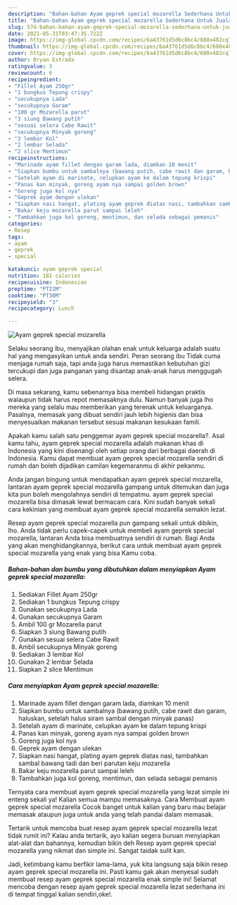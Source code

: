 ```yaml
---
description: "Bahan-bahan Ayam geprek special mozarella Sederhana Untuk Jualan"
title: "Bahan-bahan Ayam geprek special mozarella Sederhana Untuk Jualan"
slug: 574-bahan-bahan-ayam-geprek-special-mozarella-sederhana-untuk-jualan
date: 2021-05-31T03:47:35.722Z
image: https://img-global.cpcdn.com/recipes/6a43761d5d6c8bc4/680x482cq70/ayam-geprek-special-mozarella-foto-resep-utama.jpg
thumbnail: https://img-global.cpcdn.com/recipes/6a43761d5d6c8bc4/680x482cq70/ayam-geprek-special-mozarella-foto-resep-utama.jpg
cover: https://img-global.cpcdn.com/recipes/6a43761d5d6c8bc4/680x482cq70/ayam-geprek-special-mozarella-foto-resep-utama.jpg
author: Bryan Estrada
ratingvalue: 3
reviewcount: 6
recipeingredient:
- "Fillet Ayam 250gr"
- "1 bungkus Tepung crispy"
- "secukupnya Lada"
- "secukupnya Garam"
- "100 gr Mozarella parut"
- "3 siung Bawang putih"
- "sesuai selera Cabe Rawit"
- "secukupnya Minyak goreng"
- "3 lembar Kol"
- "2 lembar Selada"
- "2 slice Mentimun"
recipeinstructions:
- "Marinade ayam fillet dengan garam lada, diamkan 10 menit"
- "Siapkan bumbu untuk sambalnya (bawang putih, cabe rawit dan garam, haluskan, setelah halus siram sambal dengan minyak panas)"
- "Setelah ayam di marinate, celupkan ayam ke dalam tepung krispi"
- "Panas kan minyak, goreng ayam nya sampai golden brown"
- "Goreng juga kol nya"
- "Geprek ayam dengan ulekan"
- "Siapkan nasi hangat, plating ayam geprek diatas nasi, tambahkan sambal bawang tadi dan beri parutan keju mozarella"
- "Bakar keju mozarella parut sampai leleh"
- "Tambahkan juga kol goreng, mentimun, dan selada sebagai pemanis"
categories:
- Resep
tags:
- ayam
- geprek
- special

katakunci: ayam geprek special 
nutrition: 181 calories
recipecuisine: Indonesian
preptime: "PT22M"
cooktime: "PT30M"
recipeyield: "3"
recipecategory: Lunch

---
```



![Ayam geprek special mozarella](https://img-global.cpcdn.com/recipes/6a43761d5d6c8bc4/680x482cq70/ayam-geprek-special-mozarella-foto-resep-utama.jpg)

Selaku seorang ibu, menyajikan olahan enak untuk keluarga adalah suatu hal yang mengasyikan untuk anda sendiri. Peran seorang ibu Tidak cuma menjaga rumah saja, tapi anda juga harus memastikan kebutuhan gizi tercukupi dan juga panganan yang disantap anak-anak harus menggugah selera.

Di masa  sekarang, kamu sebenarnya bisa membeli hidangan praktis walaupun tidak harus repot memasaknya dulu. Namun banyak juga lho mereka yang selalu mau memberikan yang terenak untuk keluarganya. Pasalnya, memasak yang dibuat sendiri jauh lebih higienis dan bisa menyesuaikan makanan tersebut sesuai makanan kesukaan famili. 



Apakah kamu salah satu penggemar ayam geprek special mozarella?. Asal kamu tahu, ayam geprek special mozarella adalah makanan khas di Indonesia yang kini disenangi oleh setiap orang dari berbagai daerah di Indonesia. Kamu dapat membuat ayam geprek special mozarella sendiri di rumah dan boleh dijadikan camilan kegemaranmu di akhir pekanmu.

Anda jangan bingung untuk mendapatkan ayam geprek special mozarella, lantaran ayam geprek special mozarella gampang untuk ditemukan dan juga kita pun boleh mengolahnya sendiri di tempatmu. ayam geprek special mozarella bisa dimasak lewat bermacam cara. Kini sudah banyak sekali cara kekinian yang membuat ayam geprek special mozarella semakin lezat.

Resep ayam geprek special mozarella pun gampang sekali untuk dibikin, lho. Anda tidak perlu capek-capek untuk membeli ayam geprek special mozarella, lantaran Anda bisa membuatnya sendiri di rumah. Bagi Anda yang akan menghidangkannya, berikut cara untuk membuat ayam geprek special mozarella yang enak yang bisa Kamu coba.

<!--inarticleads1-->

##### Bahan-bahan dan bumbu yang dibutuhkan dalam menyiapkan Ayam geprek special mozarella:

1. Sediakan Fillet Ayam 250gr
1. Sediakan 1 bungkus Tepung crispy
1. Gunakan secukupnya Lada
1. Gunakan secukupnya Garam
1. Ambil 100 gr Mozarella parut
1. Siapkan 3 siung Bawang putih
1. Gunakan sesuai selera Cabe Rawit
1. Ambil secukupnya Minyak goreng
1. Sediakan 3 lembar Kol
1. Gunakan 2 lembar Selada
1. Siapkan 2 slice Mentimun




<!--inarticleads2-->

##### Cara menyiapkan Ayam geprek special mozarella:

1. Marinade ayam fillet dengan garam lada, diamkan 10 menit
1. Siapkan bumbu untuk sambalnya (bawang putih, cabe rawit dan garam, haluskan, setelah halus siram sambal dengan minyak panas)
1. Setelah ayam di marinate, celupkan ayam ke dalam tepung krispi
1. Panas kan minyak, goreng ayam nya sampai golden brown
1. Goreng juga kol nya
1. Geprek ayam dengan ulekan
1. Siapkan nasi hangat, plating ayam geprek diatas nasi, tambahkan sambal bawang tadi dan beri parutan keju mozarella
1. Bakar keju mozarella parut sampai leleh
1. Tambahkan juga kol goreng, mentimun, dan selada sebagai pemanis




Ternyata cara membuat ayam geprek special mozarella yang lezat simple ini enteng sekali ya! Kalian semua mampu memasaknya. Cara Membuat ayam geprek special mozarella Cocok banget untuk kalian yang baru mau belajar memasak ataupun juga untuk anda yang telah pandai dalam memasak.

Tertarik untuk mencoba buat resep ayam geprek special mozarella lezat tidak rumit ini? Kalau anda tertarik, ayo kalian segera buruan menyiapkan alat-alat dan bahannya, kemudian bikin deh Resep ayam geprek special mozarella yang nikmat dan simple ini. Sangat taidak sulit kan. 

Jadi, ketimbang kamu berfikir lama-lama, yuk kita langsung saja bikin resep ayam geprek special mozarella ini. Pasti kamu gak akan menyesal sudah membuat resep ayam geprek special mozarella enak simple ini! Selamat mencoba dengan resep ayam geprek special mozarella lezat sederhana ini di tempat tinggal kalian sendiri,oke!.

